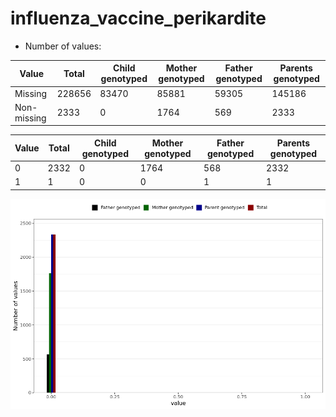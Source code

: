 # influenza_vaccine_perikardite
- Number of values:

| Value | Total | Child genotyped | Mother genotyped | Father genotyped | Parents genotyped |
| ----- | ----- | --------------- | ---------------- | ---------------- |---------------- |
| Missing | 228656 | 83470 | 85881 | 59305 | 145186 |
| Non-missing | 2333 | 0 | 1764 | 569 | 2333 |

| Value | Total | Child genotyped | Mother genotyped | Father genotyped | Parents genotyped |
| ----- | ----- | --------------- | ---------------- | ---------------- |---------------- |
| 0 | 2332 | 0 | 1764 | 568 | 2332 |
| 1 | 1 | 0 | 0 | 1 | 1 |



![](influenza_vaccine_perikardite_n.png)



